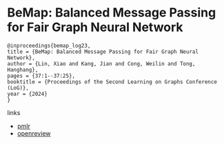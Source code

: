 # BeMap: Balanced Message Passing for Fair Graph Neural Network

```
@inproceedings{bemap_log23,
title = {BeMap: Balanced Message Passing for Fair Graph Neural Network},
author = {Lin, Xiao and Kang, Jian and Cong, Weilin and Tong, Hanghang},
pages = {37:1--37:25},
booktitle = {Proceedings of the Second Learning on Graphs Conference (LoG)},
year = {2024}
}
```

links
- [pmlr](https://proceedings.mlr.press/v231/lin24a.html)
- [openreview](https://openreview.net/forum?id=4RiLDrCbzW)
